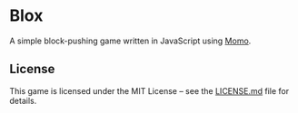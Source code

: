 # Blox

A simple block-pushing game written in JavaScript using [Momo](https://github.com/ecj2/momo/).

## License

This game is licensed under the MIT License &ndash; see the [LICENSE.md](https://github.com/ecj2/blox/blob/master/LICENSE.md) file for details.
